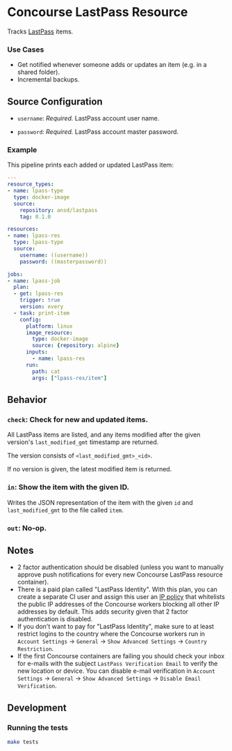 # Concourse LastPass Resource

Tracks [LastPass](https://www.lastpass.com/) items.

### Use Cases
* Get notified whenever someone adds or updates an item (e.g. in a shared folder).
* Incremental backups.

## Source Configuration

* `username`: *Required.* LastPass account user name.

* `password`: *Required.* LastPass account master password.

### Example

This pipeline prints each added or updated LastPass item:

``` yaml
---
resource_types:
- name: lpass-type
  type: docker-image
  source:
    repository: ansd/lastpass
    tag: 0.1.0

resources:
- name: lpass-res
  type: lpass-type
  source:
    username: ((username))
    password: ((masterpassword))

jobs:
- name: lpass-job
  plan:
  - get: lpass-res
    trigger: true
    version: every
  - task: print-item
    config:
      platform: linux
      image_resource:
        type: docker-image
        source: {repository: alpine}
      inputs:
        - name: lpass-res
      run:
        path: cat
        args: ["lpass-res/item"]
```

## Behavior

### `check`: Check for new and updated items.

All LastPass items are listed, and any items modified after the given version's `last_modified_gmt` timestamp are returned.

The version consists of `<last_modified_gmt>_<id>`.

If no version is given, the latest modified item is returned.

### `in`: Show the item with the given ID.

Writes the JSON representation of the item with the given `id` and `last_modified_gmt` to the file called `item`.

### `out`: No-op.

## Notes

* 2 factor authentication should be disabled (unless you want to manually approve push notifications for every new Concourse LastPass resource container).
* There is a paid plan called "LastPass Identity". With this plan, you can create a separate CI user and assign this user an [IP policy](https://www.lastpass.com/policies/ip-address) that whitelists the public IP addresses of the Concourse workers blocking all other IP addresses by default. This adds security given that 2 factor authentication is disabled.
* If you don't want to pay for "LastPass Identity", make sure to at least restrict logins to the country where the Concourse workers run in `Account Settings` -> `General` -> `Show Advanced Settings` -> `Country Restriction`.
* If the first Concourse containers are failing you should check your inbox for e-mails with the subject `LastPass Verification Email` to verify the new location or device. You can disable e-mail verification in `Account Settings` -> `General` -> `Show Advanced Settings` -> `Disable Email Verification`.

## Development

### Running the tests

```sh
make tests
```
